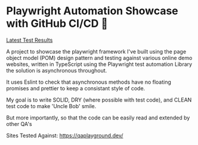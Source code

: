 # Playwright Automation Showcase with GitHub CI/CD 🚀
**[]()**
[Latest Test Results](https://pittsgithub.github.io/Playwright-Automation-Showcase/)

A project to showcase the playwright framework I've built using the page object model (POM) design pattern and testing against various online demo websites, written in TypeScript using the Playwright test automation Library the solution is asynchronous throughout. 

It uses Eslint to check that asynchronous methods have no floating promises and prettier to keep a consistant style of code.

My goal is to write SOLID, DRY (where possible with test code), and CLEAN test code to make 'Uncle Bob' smile. 

But more importantly, so that the code can be easily read and extended by other QA's 

Sites Tested Against:
https://qaplayground.dev/

